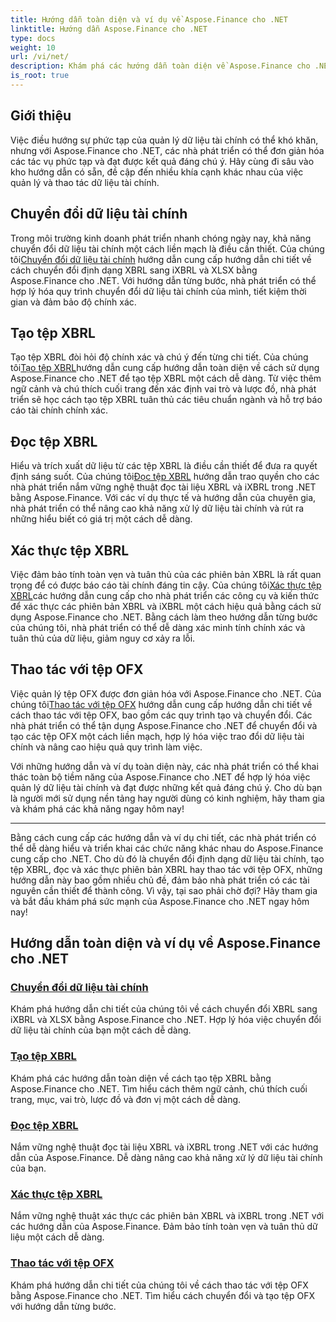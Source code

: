 ```yaml
---
title: Hướng dẫn toàn diện và ví dụ về Aspose.Finance cho .NET
linktitle: Hướng dẫn Aspose.Finance cho .NET
type: docs
weight: 10
url: /vi/net/
description: Khám phá các hướng dẫn toàn diện về Aspose.Finance cho .NET bao gồm chuyển đổi dữ liệu tài chính, tạo tệp XBRL, đọc, xác thực và thao tác tệp OFX.
is_root: true
---
```


## Giới thiệu

Việc điều hướng sự phức tạp của quản lý dữ liệu tài chính có thể khó khăn, nhưng với Aspose.Finance cho .NET, các nhà phát triển có thể đơn giản hóa các tác vụ phức tạp và đạt được kết quả đáng chú ý. Hãy cùng đi sâu vào kho hướng dẫn có sẵn, đề cập đến nhiều khía cạnh khác nhau của việc quản lý và thao tác dữ liệu tài chính.

## Chuyển đổi dữ liệu tài chính

 Trong môi trường kinh doanh phát triển nhanh chóng ngày nay, khả năng chuyển đổi dữ liệu tài chính một cách liền mạch là điều cần thiết. Của chúng tôi[Chuyển đổi dữ liệu tài chính](./financial-data-conversion/) hướng dẫn cung cấp hướng dẫn chi tiết về cách chuyển đổi định dạng XBRL sang iXBRL và XLSX bằng Aspose.Finance cho .NET. Với hướng dẫn từng bước, nhà phát triển có thể hợp lý hóa quy trình chuyển đổi dữ liệu tài chính của mình, tiết kiệm thời gian và đảm bảo độ chính xác.

## Tạo tệp XBRL

 Tạo tệp XBRL đòi hỏi độ chính xác và chú ý đến từng chi tiết. Của chúng tôi[Tạo tệp XBRL](./xbrl-file-creation/)hướng dẫn cung cấp hướng dẫn toàn diện về cách sử dụng Aspose.Finance cho .NET để tạo tệp XBRL một cách dễ dàng. Từ việc thêm ngữ cảnh và chú thích cuối trang đến xác định vai trò và lược đồ, nhà phát triển sẽ học cách tạo tệp XBRL tuân thủ các tiêu chuẩn ngành và hỗ trợ báo cáo tài chính chính xác.

## Đọc tệp XBRL

 Hiểu và trích xuất dữ liệu từ các tệp XBRL là điều cần thiết để đưa ra quyết định sáng suốt. Của chúng tôi[Đọc tệp XBRL](./xbrl-file-reading/) hướng dẫn trao quyền cho các nhà phát triển nắm vững nghệ thuật đọc tài liệu XBRL và iXBRL trong .NET bằng Aspose.Finance. Với các ví dụ thực tế và hướng dẫn của chuyên gia, nhà phát triển có thể nâng cao khả năng xử lý dữ liệu tài chính và rút ra những hiểu biết có giá trị một cách dễ dàng.

## Xác thực tệp XBRL

 Việc đảm bảo tính toàn vẹn và tuân thủ của các phiên bản XBRL là rất quan trọng để có được báo cáo tài chính đáng tin cậy. Của chúng tôi[Xác thực tệp XBRL](./xbrl-file-validation/)các hướng dẫn cung cấp cho nhà phát triển các công cụ và kiến thức để xác thực các phiên bản XBRL và iXBRL một cách hiệu quả bằng cách sử dụng Aspose.Finance cho .NET. Bằng cách làm theo hướng dẫn từng bước của chúng tôi, nhà phát triển có thể dễ dàng xác minh tính chính xác và tuân thủ của dữ liệu, giảm nguy cơ xảy ra lỗi.

## Thao tác với tệp OFX

 Việc quản lý tệp OFX được đơn giản hóa với Aspose.Finance cho .NET. Của chúng tôi[Thao tác với tệp OFX](./ofx-file-manipulation/) hướng dẫn cung cấp hướng dẫn chi tiết về cách thao tác với tệp OFX, bao gồm các quy trình tạo và chuyển đổi. Các nhà phát triển có thể tận dụng Aspose.Finance cho .NET để chuyển đổi và tạo các tệp OFX một cách liền mạch, hợp lý hóa việc trao đổi dữ liệu tài chính và nâng cao hiệu quả quy trình làm việc.

Với những hướng dẫn và ví dụ toàn diện này, các nhà phát triển có thể khai thác toàn bộ tiềm năng của Aspose.Finance cho .NET để hợp lý hóa việc quản lý dữ liệu tài chính và đạt được những kết quả đáng chú ý. Cho dù bạn là người mới sử dụng nền tảng hay người dùng có kinh nghiệm, hãy tham gia và khám phá các khả năng ngay hôm nay!

---
Bằng cách cung cấp các hướng dẫn và ví dụ chi tiết, các nhà phát triển có thể dễ dàng hiểu và triển khai các chức năng khác nhau do Aspose.Finance cung cấp cho .NET. Cho dù đó là chuyển đổi định dạng dữ liệu tài chính, tạo tệp XBRL, đọc và xác thực phiên bản XBRL hay thao tác với tệp OFX, những hướng dẫn này bao gồm nhiều chủ đề, đảm bảo nhà phát triển có các tài nguyên cần thiết để thành công. Vì vậy, tại sao phải chờ đợi? Hãy tham gia và bắt đầu khám phá sức mạnh của Aspose.Finance cho .NET ngay hôm nay!
## Hướng dẫn toàn diện và ví dụ về Aspose.Finance cho .NET 
### [Chuyển đổi dữ liệu tài chính](./financial-data-conversion/)
Khám phá hướng dẫn chi tiết của chúng tôi về cách chuyển đổi XBRL sang iXBRL và XLSX bằng Aspose.Finance cho .NET. Hợp lý hóa việc chuyển đổi dữ liệu tài chính của bạn một cách dễ dàng.
### [Tạo tệp XBRL](./xbrl-file-creation/)
Khám phá các hướng dẫn toàn diện về cách tạo tệp XBRL bằng Aspose.Finance cho .NET. Tìm hiểu cách thêm ngữ cảnh, chú thích cuối trang, mục, vai trò, lược đồ và đơn vị một cách dễ dàng.
### [Đọc tệp XBRL](./xbrl-file-reading/)
Nắm vững nghệ thuật đọc tài liệu XBRL và iXBRL trong .NET với các hướng dẫn của Aspose.Finance. Dễ dàng nâng cao khả năng xử lý dữ liệu tài chính của bạn.
### [Xác thực tệp XBRL](./xbrl-file-validation/)
Nắm vững nghệ thuật xác thực các phiên bản XBRL và iXBRL trong .NET với các hướng dẫn của Aspose.Finance. Đảm bảo tính toàn vẹn và tuân thủ dữ liệu một cách dễ dàng.
### [Thao tác với tệp OFX](./ofx-file-manipulation/)
Khám phá hướng dẫn chi tiết của chúng tôi về cách thao tác với tệp OFX bằng Aspose.Finance cho .NET. Tìm hiểu cách chuyển đổi và tạo tệp OFX với hướng dẫn từng bước.